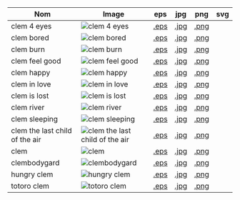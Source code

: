 | Nom | Image | eps | jpg | png | svg |
| --- | ----- | --- | --- | --- | --- |
| clem 4 eyes | ![clem 4 eyes](svg/clem%204%20eyes.svg) | [.eps](eps/clem%204%20eyes.eps) | [.jpg](jpg/clem%204%20eyes.jpg) | [.png](png/clem%204%20eyes.png) | | [.svg](svg/clem%204%20eyes.svg) |
| clem bored | ![clem bored](svg/clem%20bored.svg) | [.eps](eps/clem%20bored.eps) | [.jpg](jpg/clem%20bored.jpg) | [.png](png/clem%20bored.png) | | [.svg](svg/clem%20bored.svg) |
| clem burn | ![clem burn](svg/clem%20burn.svg) | [.eps](eps/clem%20burn.eps) | [.jpg](jpg/clem%20burn.jpg) | [.png](png/clem%20burn.png) | | [.svg](svg/clem%20burn.svg) |
| clem feel good | ![clem feel good](svg/clem%20feel%20good.svg) | [.eps](eps/clem%20feel%20good.eps) | [.jpg](jpg/clem%20feel%20good.jpg) | [.png](png/clem%20feel%20good.png) | | [.svg](svg/clem%20feel%20good.svg) |
| clem happy | ![clem happy](svg/clem%20happy.svg) | [.eps](eps/clem%20happy.eps) | [.jpg](jpg/clem%20happy.jpg) | [.png](png/clem%20happy.png) | | [.svg](svg/clem%20happy.svg) |
| clem in love | ![clem in love](svg/clem%20in%20love.svg) | [.eps](eps/clem%20in%20love.eps) | [.jpg](jpg/clem%20in%20love.jpg) | [.png](png/clem%20in%20love.png) | | [.svg](svg/clem%20in%20love.svg) |
| clem is lost | ![clem is lost](svg/clem%20is%20lost.svg) | [.eps](eps/clem%20is%20lost.eps) | [.jpg](jpg/clem%20is%20lost.jpg) | [.png](png/clem%20is%20lost.png) | | [.svg](svg/clem%20is%20lost.svg) |
| clem river | ![clem river](svg/clem%20river.svg) | [.eps](eps/clem%20river.eps) | [.jpg](jpg/clem%20river.jpg) | [.png](png/clem%20river.png) | | [.svg](svg/clem%20river.svg) |
| clem sleeping | ![clem sleeping](svg/clem%20sleeping.svg) | [.eps](eps/clem%20sleeping.eps) | [.jpg](jpg/clem%20sleeping.jpg) | [.png](png/clem%20sleeping.png) | | [.svg](svg/clem%20sleeping.svg) |
| clem the last child of the air | ![clem the last child of the air](svg/clem%20the%20last%20child%20of%20the%20air.svg) | [.eps](eps/clem%20the%20last%20child%20of%20the%20air.eps) | [.jpg](jpg/clem%20the%20last%20child%20of%20the%20air.jpg) | [.png](png/clem%20the%20last%20child%20of%20the%20air.png) | | [.svg](svg/clem%20the%20last%20child%20of%20the%20air.svg) |
| clem | ![clem](svg/clem.svg) | [.eps](eps/clem.eps) | [.jpg](jpg/clem.jpg) | [.png](png/clem.png) | | [.svg](svg/clem.svg) |
| clembodygard | ![clembodygard](svg/clembodygard.svg) | [.eps](eps/clembodygard.eps) | [.jpg](jpg/clembodygard.jpg) | [.png](png/clembodygard.png) | | [.svg](svg/clembodygard.svg) |
| hungry clem | ![hungry clem](svg/hungry%20clem.svg) | [.eps](eps/hungry%20clem.eps) | [.jpg](jpg/hungry%20clem.jpg) | [.png](png/hungry%20clem.png) | | [.svg](svg/hungry%20clem.svg) |
| totoro clem | ![totoro clem](svg/totoro%20clem.svg) | [.eps](eps/totoro%20clem.eps) | [.jpg](jpg/totoro%20clem.jpg) | [.png](png/totoro%20clem.png) | | [.svg](svg/totoro%20clem.svg) |

